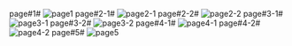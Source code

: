 page#1#
![page1](https://github.com/mohammed0172000/Project-2/assets/82112256/bb31b75d-5897-4470-9ded-82094997ab90)
page#2-1#
![page2-1](https://github.com/mohammed0172000/Project-2/assets/82112256/af7a31a1-ab53-45e4-a144-85e92d4ba395)
page#2-2#
![page2-2](https://github.com/mohammed0172000/Project-2/assets/82112256/c98e0a36-1062-4281-ab5b-88c776875d50)
page#3-1#
![page3-1](https://github.com/mohammed0172000/Project-2/assets/82112256/8fbc02ff-b7bf-4661-9951-725dd9ad1d61)
page#3-2#
![page3-2](https://github.com/mohammed0172000/Project-2/assets/82112256/136c0330-2d40-47f1-8ddd-52c401f4e7d6)
page#4-1#
![page4-1](https://github.com/mohammed0172000/Project-2/assets/82112256/ee5b64be-379b-4a38-92ef-fc2963a52376)
page#4-2#
![page4-2](https://github.com/mohammed0172000/Project-2/assets/82112256/3dcb92c9-0e73-4ca3-8be2-38385e5bdca3)
page#5#
![page5](https://github.com/mohammed0172000/Project-2/assets/82112256/c1a3df91-a8f3-49d6-8261-c096ad9df326)

